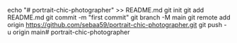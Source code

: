 echo "# portrait-chic-photographer" >> README.md
git init
git add README.md
git commit -m "first commit"
git branch -M main
git remote add origin https://github.com/sebaa59/portrait-chic-photographer.git
git push -u origin main# portrait-chic-photographer
